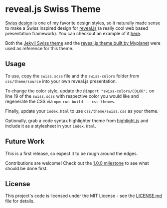 # reveal.js Swiss Theme

[Swiss design](https://en.wikipedia.org/wiki/International_Typographic_Style) is one of my favorite design styles, so it naturally made sense to make a Swiss inspired design for [reveal.js](https://github.com/hakimel/reveal.js) (a really cool web based presentation framework). You can checkout an example of it [here](https://mirdaki.github.io/revealjs-swiss).

Both the [Jekyll Swiss theme](https://broccolini.net/swiss/) and the [reveal.js theme built by Myplanet](https://medium.com/myplanet-musings/building-a-responsive-reveal-js-theme-399179632cc6) were used as reference for this theme.

## Usage

To use, copy the `swiss.scss` file and the `swiss-colors` folder from `css/theme/source` into your own reveal.js presentation.

To change the color style, update the `@import "swiss-colors/COLOR";` on line 19 of the `swiss.scss` with respective color you would like and regenerate the CSS via `npm run build -- css-themes`.

Finally, update your `index.html` to use `css/theme/swiss.css` as your theme.

Optionally, grab a code syntax highlighter theme from [highlight.js](https://highlightjs.org/) and include it as a stylesheet in your `index.html`. 

## Future Work

This is a first release, so expect it to be rough around the edges. 

Contributions are welcome! Check out the [1.0.0 milestone](https://github.com/mirdaki/revealjs-swiss/milestone/1) to see what should be done first.

## License

This project's code is licensed under the MIT License - see the [LICENSE.md](LICENSE.md) file for details.
